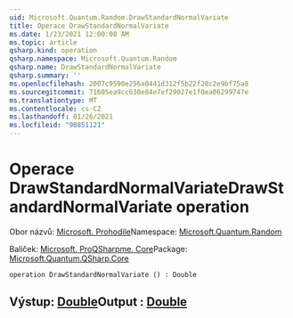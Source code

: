 ```yaml
---
uid: Microsoft.Quantum.Random.DrawStandardNormalVariate
title: Operace DrawStandardNormalVariate
ms.date: 1/23/2021 12:00:00 AM
ms.topic: article
qsharp.kind: operation
qsharp.namespace: Microsoft.Quantum.Random
qsharp.name: DrawStandardNormalVariate
qsharp.summary: ''
ms.openlocfilehash: 2007c9590e256a0441d312f5b22f28c2e9bf75a8
ms.sourcegitcommit: 71605ea9cc630e84e7ef29027e1f0ea06299747e
ms.translationtype: MT
ms.contentlocale: cs-CZ
ms.lasthandoff: 01/26/2021
ms.locfileid: "98851121"
---
```

# <a name="drawstandardnormalvariate-operation"></a><span data-ttu-id="01cb6-102">Operace DrawStandardNormalVariate</span><span class="sxs-lookup"><span data-stu-id="01cb6-102">DrawStandardNormalVariate operation</span></span>

<span data-ttu-id="01cb6-103">Obor názvů: [Microsoft. Prohodile](xref:Microsoft.Quantum.Random)</span><span class="sxs-lookup"><span data-stu-id="01cb6-103">Namespace: [Microsoft.Quantum.Random](xref:Microsoft.Quantum.Random)</span></span>

<span data-ttu-id="01cb6-104">Balíček: [Microsoft. ProQSharpme. Core](https://nuget.org/packages/Microsoft.Quantum.QSharp.Core)</span><span class="sxs-lookup"><span data-stu-id="01cb6-104">Package: [Microsoft.Quantum.QSharp.Core](https://nuget.org/packages/Microsoft.Quantum.QSharp.Core)</span></span>




```qsharp
operation DrawStandardNormalVariate () : Double
```


## <a name="output--double"></a><span data-ttu-id="01cb6-105">Výstup: [Double](xref:microsoft.quantum.lang-ref.double)</span><span class="sxs-lookup"><span data-stu-id="01cb6-105">Output : [Double](xref:microsoft.quantum.lang-ref.double)</span></span>

